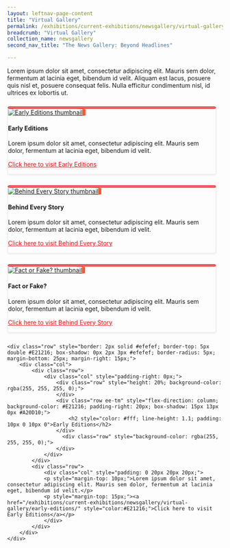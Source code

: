 ```yaml
---
layout: leftnav-page-content
title: "Virtual Gallery"
permalink: /exhibitions/current-exhibitions/newsgallery/virtual-gallery/
breadcrumb: "Virtual Gallery"
collection_name: newsgallery
second_nav_title: "The News Gallery: Beyond Headlines"

---
```


<p style="padding-bottom: 10px;">Lorem ipsum dolor sit amet, consectetur adipiscing elit. Mauris sem dolor, fermentum at lacinia eget, bibendum id velit. Aliquam est lacus, posuere quis nisl et, posuere consequat felis. Nulla efficitur condimentum nisl, id ultrices ex lobortis ut.</p>

<div class="sgds-container">
    <div class="row" style="border: 2px solid #efefef; border-top: 5px double #E21216; box-shadow: 0px 2px 3px #efefef; border-radius: 5px; margin-bottom: 25px; margin-right: 15px;">
        <div class="col is-3-desktop is-4-tablet is-7-mobile" style="margin-left: auto; margin-right: auto;">
                <a href="/exhibitions/current-exhibitions/newsgallery/virtual-gallery/early-editions/"><img src="/images/event-images/newsgallery/news-gallery-thumbnail.jpg" alt="Early Editions thumbnail" style="border-radius: 10%; box-shadow: 7px 0 #FF5733;"></a>
        </div>
        <div class="col">
                <h4>Early Editions</h4>
                <p style="margin-top: 10px;">Lorem ipsum dolor sit amet, consectetur adipiscing elit. Mauris sem dolor, fermentum at lacinia eget, bibendum id velit.</p>
                <p style="margin-top: 15px;"><a href="/exhibitions/current-exhibitions/newsgallery/virtual-gallery/early-editions/" style="color:#E21216;">Click here to visit Early Editions</a></p>
        </div>
    </div>    
    <div class="row" style="border: 2px solid #efefef; border-top: 5px double #E21216; box-shadow: 0px 2px 3px #efefef; border-radius: 5px; margin-bottom: 25px; margin-right: 15px;">
        <div class="col is-3-desktop is-4-tablet is-7-mobile" style="margin-left: auto; margin-right: auto;">
                <a href="/exhibitions/current-exhibitions/newsgallery/virtual-gallery/behind-every-story/"><img src="/images/event-images/newsgallery/news-gallery-thumbnail.jpg" alt="Behind Every Story thumbnail" style="border-radius: 10%; box-shadow: 7px 0 #FF5733;"></a>
        </div>
        <div class="col">
                <h4>Behind Every Story</h4>
                <p style="margin-top: 10px;">Lorem ipsum dolor sit amet, consectetur adipiscing elit. Mauris sem dolor, fermentum at lacinia eget, bibendum id velit.</p>
                <p style="margin-top: 15px;"><a href="/exhibitions/current-exhibitions/newsgallery/virtual-gallery/behind-every-story/" style="color:#E21216;">Click here to visit Behind Every Story</a></p>
        </div>
    </div>    
    <div class="row" style="border: 2px solid #efefef; border-top: 5px double #E21216; box-shadow: 0px 2px 3px #efefef; border-radius: 5px; margin-bottom: 25px; margin-right: 15px;">
        <div class="col is-3-desktop is-4-tablet is-7-mobile" style="margin-left: auto; margin-right: auto;">
                <a href="/exhibitions/current-exhibitions/newsgallery/virtual-gallery/fact-or-fake/"><img src="/images/event-images/newsgallery/news-gallery-thumbnail.jpg" alt="Fact or Fake? thumbnail" style="border-radius: 10%; box-shadow: 7px 0 #FF5733;"></a>
        </div>
        <div class="col">
                <h4>Fact or Fake?</h4>
                <p style="margin-top: 10px;">Lorem ipsum dolor sit amet, consectetur adipiscing elit. Mauris sem dolor, fermentum at lacinia eget, bibendum id velit.</p>
                <p style="margin-top: 15px;"><a href="/exhibitions/current-exhibitions/newsgallery/virtual-gallery/fact-or-fake/" style="color:#E21216;">Click here to visit Behind Every Story</a></p>
        </div>
    </div>

    <div class="row" style="border: 2px solid #efefef; border-top: 5px double #E21216; box-shadow: 0px 2px 3px #efefef; border-radius: 5px; margin-bottom: 25px; margin-right: 15px;">
        <div class="col">
            <div class="row">
                <div class="col" style="padding-right: 0px;">
                    <div class="row" style="height: 20%; background-color: rgba(255, 255, 255, 0);">
                    </div>            
                    <div class="row ee-tm" style="flex-direction: column; background-color: #E21216; padding-right: 20px; box-shadow: 15px 13px 0px #A20D10;">
                        <h2 style="color: #fff; line-height: 1.1; padding: 10px 0 10px 0">Early Editions</h2>
                    </div>            
                      <div class="row" style="background-color: rgba(255, 255, 255, 0);">
                    </div>        
                </div>
            </div>
            <div class="row">
                <div class="col" style="padding: 0 20px 20px 20px;">
                <p style="margin-top: 10px;">Lorem ipsum dolor sit amet, consectetur adipiscing elit. Mauris sem dolor, fermentum at lacinia eget, bibendum id velit.</p>
                <p style="margin-top: 15px;"><a href="/exhibitions/current-exhibitions/newsgallery/virtual-gallery/early-editions/" style="color:#E21216;">Click here to visit Early Editions</a></p>
                </div>
            </div>
        </div>
    </div>


</div>


